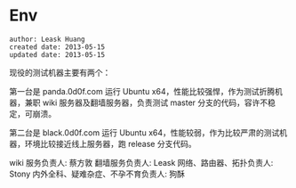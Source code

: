 # Env
    author: Leask Huang
    created date: 2013-05-15
    updated date: 2013-05-15

现役的测试机器主要有两个：

第一台是 panda.0d0f.com 运行 Ubuntu x64，性能比较强悍，作为测试折腾机器，兼职 wiki 服务器及翻墙服务器，负责测试 master 分支的代码，容许不稳定，可崩溃。

第二台是 black.0d0f.com  运行 Ubuntu x64，性能较弱，作为比较严肃的测试机器，环境比较接近线上服务器，跑 release 分支代码。

wiki 服务负责人: 蔡方敦
翻墙服务负责人: Leask
网络、路由器、拓扑负责人: Stony
内外全科、疑难杂症、不孕不育负责人: 狗酥

